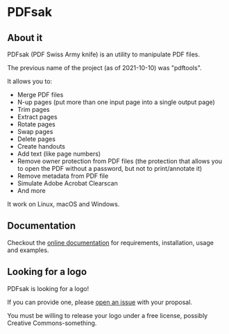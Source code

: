 # PDFsak

## About it
PDFsak (PDF Swiss Army knife) is an utility to manipulate PDF files.

The previous name of the project (as of 2021-10-10) was "pdftools".

It allows you to:

* Merge PDF files
* N-up pages (put more than one input page into a single output page)
* Trim pages
* Extract pages
* Rotate pages
* Swap pages
* Delete pages
* Create handouts
* Add text (like page numbers)
* Remove owner protection from PDF files (the protection that allows you to open the PDF without a password, but not to print/annotate it)
* Remove metadata from PDF file
* Simulate Adobe Acrobat Clearscan
* And more

It work on Linux, macOS and Windows.

## Documentation

Checkout the [online documentation](https://pdfsak.readthedocs.io) for requirements, installation, usage and examples.

## Looking for a logo

PDFsak is looking for a logo!

If you can provide one, please [open an issue](https://github.com/raffaem/pdftools/issues) with your proposal.

You must be willing to release your logo under a free license, possibly Creative Commons-something.

